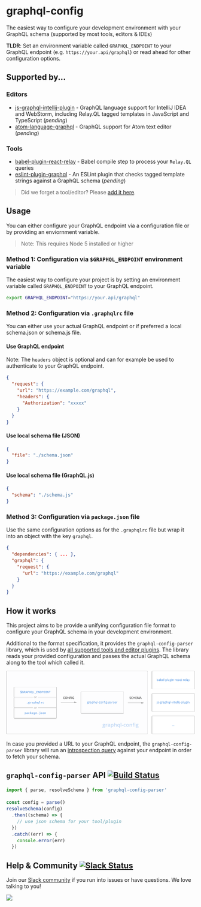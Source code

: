 # graphql-config

The easiest way to configure your development environment with your GraphQL schema (supported by most tools, editors &amp; IDEs)

**TLDR**: Set an environment variable called `GRAPHQL_ENDPOINT` to your GraphQL endpoint (e.g. `https://your.api/graphql`) or read ahead for other configuration options.


## Supported by...

### Editors

* [js-graphql-intellij-plugin](https://github.com/jimkyndemeyer/js-graphql-intellij-plugin) - GraphQL language support for IntelliJ IDEA and WebStorm, including Relay.QL tagged templates in JavaScript and TypeScript (_pending_)
* [atom-language-graphql](https://github.com/rmosolgo/language-graphql) - GraphQL support for Atom text editor (_pending_)

### Tools

* [babel-plugin-react-relay](https://github.com/graphcool/babel-plugin-react-relay) - Babel compile step to process your `Relay.QL` queries
* [eslint-plugin-graphql](https://github.com/apollostack/eslint-plugin-graphql) - An ESLint plugin that checks tagged template strings against a GraphQL schema (_pending_)

> Did we forget a tool/editor? Please [add it here](https://github.com/graphcool/graphql-config/compare).

## Usage

You can either configure your GraphQL endpoint via a configuration file or by providing an enviornment variable.

> Note: This requires Node 5 installed or higher

### Method 1: Configuration via `$GRAPHQL_ENDPOINT` environment variable

The easiest way to configure your project is by setting an environment variable called `GRAPHQL_ENDPOINT` to your GraphQL endpoint.

```sh
export GRAPHQL_ENDPOINT="https://your.api/graphql"
```

### Method 2: Configuration via `.graphqlrc` file

You can either use your actual GraphQL endpoint or if preferred a local schema.json or schema.js file.

#### Use GraphQL endpoint

Note: The `headers` object is optional and can for example be used to authenticate to your GraphQL endpoint.

```json
{
  "request": {
    "url": "https://example.com/graphql",
    "headers": {
      "Authorization": "xxxxx"
    }
  }
}
```

#### Use local schema file (JSON)

```json
{
  "file": "./schema.json"
}
```

#### Use local schema file (GraphQL.js)

```json
{
  "schema": "./schema.js"
}
```


### Method 3: Configuration via `package.json` file

Use the same configuration options as for the `.graphqlrc` file but wrap it into an object with the key `graphql`.

```json
{
  "dependencies": { ... },
  "graphql": {
    "request": {
      "url": "https://example.com/graphql"
    }
  }
}
```


## How it works

This project aims to be provide a unifying configuration file format to configure your GraphQL schema in your development environment.

Additional to the format specification, it provides the `graphql-config-parser` library, which is used by [all supported tools and editor plugins](#supported-by). The library reads your provided configuration and passes the actual GraphQL schema along to the tool which called it.

![](resources/how-it-works.png)

In case you provided a URL to your GraphQL endpoint, the `graphql-config-parser` library will run an [introspection query](https://github.com/graphql/graphql-js/blob/master/src/utilities/introspectionQuery.js) against your endpoint in order to fetch your schema.

## `graphql-config-parser` API [![Build Status](https://travis-ci.org/graphcool/graphql-config.svg?branch=master)](https://travis-ci.org/graphcool/graphql-config)

```js
import { parse, resolveSchema } from 'graphql-config-parser'

const config = parse()
resolveSchema(config)
  .then((schema) => {
    // use json schema for your tool/plugin
  })
  .catch((err) => {
    console.error(err)
  })
```

## Help & Community [![Slack Status](https://slack.graph.cool/badge.svg)](https://slack.graph.cool)

Join our [Slack community](http://slack.graph.cool/) if you run into issues or have questions. We love talking to you!

![](http://i.imgur.com/5RHR6Ku.png)
